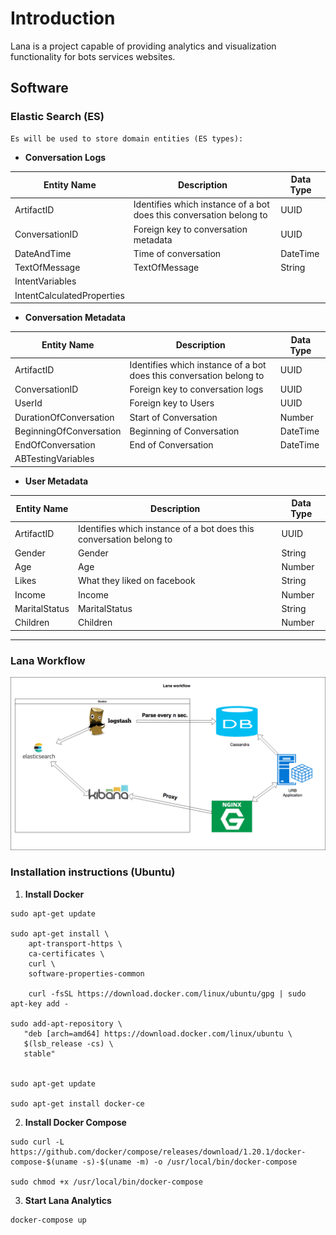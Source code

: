 # Introduction

Lana is a project capable of providing analytics and visualization functionality for bots services websites.

## Software

### Elastic Search (ES)

    Es will be used to store domain entities (ES types):

* **Conversation Logs**

| Entity Name                | Description                                                         | Data Type |
| -------------------------- | ------------------------------------------------------------------- | --------- |
| ArtifactID                 | Identifies which instance of a bot does this conversation belong to | UUID      |
| ConversationID             | Foreign key to conversation metadata                                | UUID      |
| DateAndTime                | Time of conversation                                                | DateTime  |
| TextOfMessage              | TextOfMessage                                                       | String    |
| IntentVariables            |                                                                     |
| IntentCalculatedProperties |                                                                     |

* **Conversation Metadata**

| Entity Name             | Description                                                         | Data Type |
| ----------------------- | ------------------------------------------------------------------- | --------- |
| ArtifactID              | Identifies which instance of a bot does this conversation belong to | UUID      |
| ConversationID          | Foreign key to conversation logs                                    | UUID      |
| UserId                  | Foreign key to Users                                                | UUID      |
| DurationOfConversation  | Start of Conversation                                               | Number  |
| BeginningOfConversation | Beginning of Conversation                                           | DateTime  |
| EndOfConversation       | End of Conversation                                                 | DateTime  |
| ABTestingVariables      |                                                                     |

* **User Metadata**

| Entity Name   | Description                                                         | Data Type |
| ------------- | ------------------------------------------------------------------- | --------- |
| ArtifactID    | Identifies which instance of a bot does this conversation belong to | UUID      |
| Gender        | Gender                                                              | String    |
| Age           | Age                                                                 | Number    |
| Likes         | What they liked on facebook                                         | String    |
| Income        | Income                                                              | Number    |
| MaritalStatus | MaritalStatus                                                       | String    |
| Children      | Children                                                            | Number

---
### Lana Workflow

![workflow](images/Lana-workflow.png)



### Installation instructions (Ubuntu)

1. **Install Docker**
``` 
sudo apt-get update

sudo apt-get install \
    apt-transport-https \
    ca-certificates \
    curl \
    software-properties-common

    curl -fsSL https://download.docker.com/linux/ubuntu/gpg | sudo apt-key add -

sudo add-apt-repository \
   "deb [arch=amd64] https://download.docker.com/linux/ubuntu \
   $(lsb_release -cs) \
   stable"


sudo apt-get update

sudo apt-get install docker-ce
```

2. **Install Docker Compose**
```
sudo curl -L https://github.com/docker/compose/releases/download/1.20.1/docker-compose-$(uname -s)-$(uname -m) -o /usr/local/bin/docker-compose

sudo chmod +x /usr/local/bin/docker-compose
```

3. **Start Lana Analytics**
```
docker-compose up
```